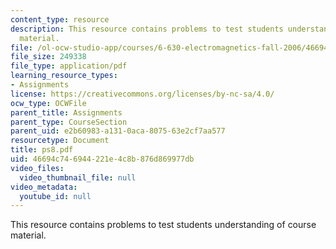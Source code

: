 ```yaml
---
content_type: resource
description: This resource contains problems to test students understanding of course
  material.
file: /ol-ocw-studio-app/courses/6-630-electromagnetics-fall-2006/46694c746944221e4c8b876d869977db_ps8.pdf
file_size: 249338
file_type: application/pdf
learning_resource_types:
- Assignments
license: https://creativecommons.org/licenses/by-nc-sa/4.0/
ocw_type: OCWFile
parent_title: Assignments
parent_type: CourseSection
parent_uid: e2b60983-a131-0aca-8075-63e2cf7aa577
resourcetype: Document
title: ps8.pdf
uid: 46694c74-6944-221e-4c8b-876d869977db
video_files:
  video_thumbnail_file: null
video_metadata:
  youtube_id: null
---
```

This resource contains problems to test students understanding of course material.